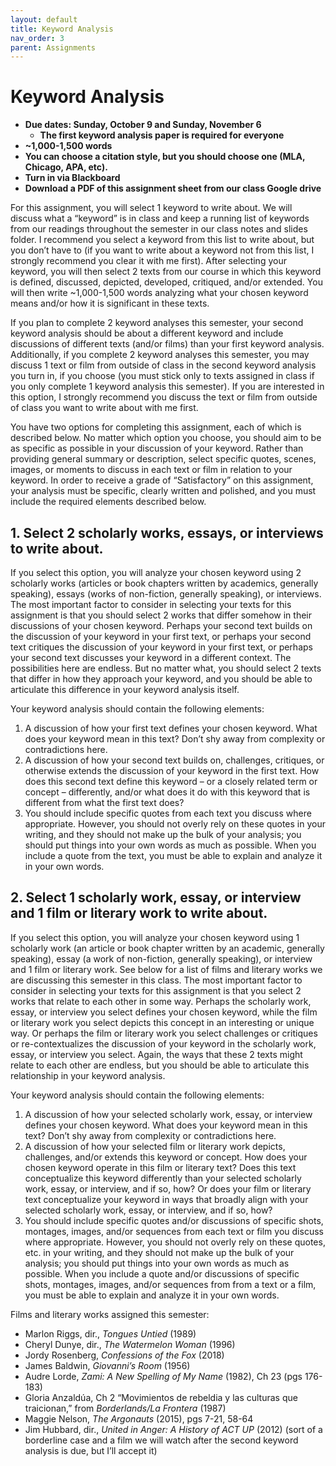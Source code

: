```yaml
---
layout: default
title: Keyword Analysis
nav_order: 3
parent: Assignments
---
```

# Keyword Analysis
* **Due dates: Sunday, October 9 and Sunday, November 6**
    * **The first keyword analysis paper is required for everyone**
* **~1,000-1,500 words**
* **You can choose a citation style, but you should choose one (MLA, Chicago, APA, etc).**
* **Turn in via Blackboard**
* **Download a PDF of this assignment sheet from our class Google drive**

For this assignment, you will select 1 keyword to write about. We will discuss what a “keyword” is in class and keep a running list of keywords from our readings throughout the semester in our class notes and slides folder. I recommend you select a keyword from this list to write about, but you don’t have to (if you want to write about a keyword not from this list, I strongly recommend you clear it with me first). After selecting your keyword, you will then select 2 texts from our course in which this keyword is defined, discussed, depicted, developed, critiqued, and/or extended. You will then write ~1,000-1,500 words analyzing what your chosen keyword means and/or how it is significant in these texts.

If you plan to complete 2 keyword analyses this semester, your second keyword analysis should be about a different keyword and include discussions of different texts (and/or films) than your first keyword analysis. Additionally, if you complete 2 keyword analyses this semester, you may discuss 1 text or film from outside of class in the second keyword analysis you turn in, if you choose (you must stick only to texts assigned in class if you only complete 1 keyword analysis this semester). If you are interested in this option, I strongly recommend you discuss the text or film from outside of class you want to write about with me first.

You have two options for completing this assignment, each of which is described below. No matter which option you choose, you should aim to be as specific as possible in your discussion of your keyword. Rather than providing general summary or description, select specific quotes, scenes, images, or moments to discuss in each text or film in relation to your keyword. In order to receive a grade of “Satisfactory” on this assignment, your analysis must be specific, clearly written and polished, and you must include the required elements described below.

## 1. Select 2 scholarly works, essays, or interviews to write about.
If you select this option, you will analyze your chosen keyword using 2 scholarly works (articles or book chapters written by academics, generally speaking), essays (works of non-fiction, generally speaking), or interviews. The most important factor to consider in selecting your texts for this assignment is that you should select 2 works that differ somehow in their discussions of your chosen keyword. Perhaps your second text builds on the discussion of your keyword in your first text, or perhaps your second text critiques the discussion of your keyword in your first text, or perhaps your second text discusses your keyword in a different context. The possibilities here are endless. But no matter what, you should select 2 texts that differ in how they approach your keyword, and you should be able to articulate this difference in your keyword analysis itself.

Your keyword analysis should contain the following elements:

1.	A discussion of how your first text defines your chosen keyword. What does your keyword mean in this text? Don’t shy away from complexity or contradictions here.
2.	A discussion of how your second text builds on, challenges, critiques, or otherwise extends the discussion of your keyword in the first text. How does this second text define this keyword – or a closely related term or concept – differently, and/or what does it do with this keyword that is different from what the first text does?
3. You should include specific quotes from each text you discuss where appropriate. However, you should not overly rely on these quotes in your writing, and they should not make up the bulk of your analysis; you should put things into your own words as much as possible. When you include a quote from the text, you must be able to explain and analyze it in your own words.

## 2. Select 1 scholarly work, essay, or interview and 1 film or literary work to write about.
If you select this option, you will analyze your chosen keyword using 1 scholarly work (an article or book chapter written by an academic, generally speaking), essay (a work of non-fiction, generally speaking), or interview and 1 film or literary work. See below for a list of films and literary works we are discussing this semester in this class. The most important factor to consider in selecting your texts for this assignment is that you select 2 works that relate to each other in some way. Perhaps the scholarly work, essay, or interview you select defines your chosen keyword, while the film or literary work you select depicts this concept in an interesting or unique way. Or perhaps the film or literary work you select challenges or critiques or re-contextualizes the discussion of your keyword in the scholarly work, essay, or interview you select. Again, the ways that these 2 texts might relate to each other are endless, but you should be able to articulate this relationship in your keyword analysis.

Your keyword analysis should contain the following elements:

1.	A discussion of how your selected scholarly work, essay, or interview defines your chosen keyword. What does your keyword mean in this text? Don’t shy away from complexity or contradictions here.
2.	A discussion of how your selected film or literary work depicts, challenges, and/or extends this keyword or concept. How does your chosen keyword operate in this film or literary text? Does this text conceptualize this keyword differently than your selected scholarly work, essay, or interview, and if so, how? Or does your film or literary text conceptualize your keyword in ways that broadly align with your selected scholarly work, essay, or interview, and if so, how?
3. You should include specific quotes and/or discussions of specific shots, montages, images, and/or sequences from each text or film you discuss where appropriate. However, you should not overly rely on these quotes, etc. in your writing, and they should not make up the bulk of your analysis; you should put things into your own words as much as possible. When you include a quote and/or discussions of specific shots, montages, images, and/or sequences from from a text or a film, you must be able to explain and analyze it in your own words.

Films and literary works assigned this semester:
* Marlon Riggs, dir., *Tongues Untied* (1989)
* Cheryl Dunye, dir., *The Watermelon Woman* (1996)
* Jordy Rosenberg, *Confessions of the Fox* (2018)
* James Baldwin, *Giovanni’s Room* (1956)
* Audre Lorde, *Zami: A New Spelling of My Name* (1982), Ch 23 (pgs 176-183)
* Gloria Anzaldúa, Ch 2 “Movimientos de rebeldia y las culturas que traicionan,” from *Borderlands/La Frontera* (1987)
* Maggie Nelson, *The Argonauts* (2015), pgs 7-21, 58-64
* Jim Hubbard, dir., *United in Anger: A History of ACT UP* (2012) (sort of a borderline case and a film we will watch after the second keyword analysis is due, but I’ll accept it)
